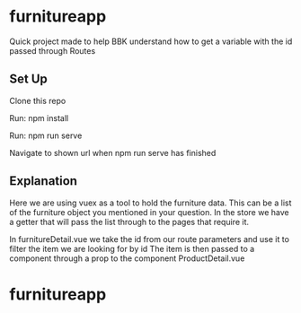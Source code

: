 # furnitureapp

Quick project made to help BBK understand how to get a variable with the id passed through Routes

## Set Up

Clone this repo

Run: npm install

Run: npm run serve

Navigate to shown url when npm run serve has finished


## Explanation

Here we are using vuex as a tool to hold the furniture data. This can be a list of the furniture object you mentioned in your question.
In the store we have a getter that will pass the list through to the pages that require it.

In furnitureDetail.vue we take the id from our route parameters and use it to filter the item we are looking for by id
The item is then passed to a component through a prop to the component ProductDetail.vue

# furnitureapp
